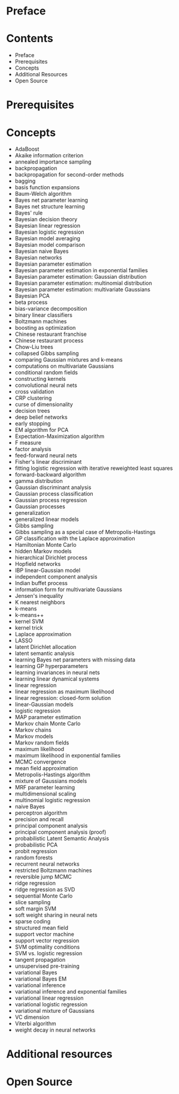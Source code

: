 # Preface 

# Contents
- Preface
- Prerequisites
- Concepts 
- Additional Resources
- Open Source

# Prerequisites

# Concepts 
- AdaBoost 
- Akaike information criterion 
- annealed importance sampling 
- backpropagation 
- backpropagation for second-order methods 
- bagging 
- basis function expansions 
- Baum-Welch algorithm 
- Bayes net parameter learning 
- Bayes net structure learning 
- Bayes' rule 
- Bayesian decision theory 
- Bayesian linear regression 
- Bayesian logistic regression 
- Bayesian model averaging 
- Bayesian model comparison 
- Bayesian naive Bayes 
- Bayesian networks 
- Bayesian parameter estimation 
- Bayesian parameter estimation in exponential families 
- Bayesian parameter estimation: Gaussian distribution 
- Bayesian parameter estimation: multinomial distribution 
- Bayesian parameter estimation: multivariate Gaussians 
- Bayesian PCA 
- beta process 
- bias-variance decomposition 
- binary linear classifiers 
- Boltzmann machines 
- boosting as optimization 
- Chinese restaurant franchise 
- Chinese restaurant process 
- Chow-Liu trees 
- collapsed Gibbs sampling 
- comparing Gaussian mixtures and k-means 
- computations on multivariate Gaussians 
- conditional random fields 
- constructing kernels 
- convolutional neural nets 
- cross validation 
- CRP clustering 
- curse of dimensionality 
- decision trees 
- deep belief networks 
- early stopping 
- EM algorithm for PCA 
- Expectation-Maximization algorithm 
- F measure 
- factor analysis 
- feed-forward neural nets 
- Fisher's linear discriminant 
- fitting logistic regression with iterative reweighted least squares 
- forward-backward algorithm 
- gamma distribution 
- Gaussian discriminant analysis 
- Gaussian process classification 
- Gaussian process regression 
- Gaussian processes 
- generalization 
- generalized linear models 
- Gibbs sampling 
- Gibbs sampling as a special case of Metropolis-Hastings 
- GP classification with the Laplace approximation 
- Hamiltonian Monte Carlo 
- hidden Markov models 
- hierarchical Dirichlet process 
- Hopfield networks 
- IBP linear-Gaussian model 
- independent component analysis 
- Indian buffet process 
- information form for multivariate Gaussians 
- Jensen's inequality 
- K nearest neighbors 
- k-means 
- k-means++ 
- kernel SVM 
- kernel trick 
- Laplace approximation 
- LASSO 
- latent Dirichlet allocation 
- latent semantic analysis 
- learning Bayes net parameters with missing data 
- learning GP hyperparameters 
- learning invariances in neural nets 
- learning linear dynamical systems 
- linear regression 
- linear regression as maximum likelihood 
- linear regression: closed-form solution 
- linear-Gaussian models 
- logistic regression 
- MAP parameter estimation
- Markov chain Monte Carlo 
- Markov chains 
- Markov models 
- Markov random fields 
- maximum likelihood 
- maximum likelihood in exponential families 
- MCMC convergence 
- mean field approximation 
- Metropolis-Hastings algorithm 
- mixture of Gaussians models 
- MRF parameter learning 
- multidimensional scaling 
- multinomial logistic regression 
- naive Bayes 
- perceptron algorithm 
- precision and recall 
- principal component analysis 
- principal component analysis (proof) 
- probabilistic Latent Semantic Analysis 
- probabilistic PCA 
- probit regression 
- random forests 
- recurrent neural networks 
- restricted Boltzmann machines 
- reversible jump MCMC 
- ridge regression 
- ridge regression as SVD 
- sequential Monte Carlo 
- slice sampling 
- soft margin SVM 
- soft weight sharing in neural nets 
- sparse coding 
- structured mean field 
- support vector machine 
- support vector regression 
- SVM optimality conditions 
- SVM vs. logistic regression 
- tangent propagation 
- unsupervised pre-training 
- variational Bayes
- variational Bayes EM 
- variational inference 
- variational inference and exponential families 
- variational linear regression 
- variational logistic regression 
- variational mixture of Gaussians 
- VC dimension 
- Viterbi algorithm 
- weight decay in neural networks

# Additional resources

# Open Source
